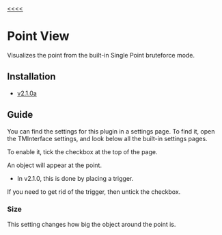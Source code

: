 [<<<<](../index.md)

# Point View

Visualizes the point from the built-in Single Point bruteforce mode.

## Installation

- [v2.1.0a](https://github.com/Sai-Moen/TMInterface-AS-SaiMoen/releases/download/v2.1.0a_small/point_view.zip)

## Guide

You can find the settings for this plugin in a settings page.
To find it, open the TMInterface settings, and look below all the built-in settings pages.

To enable it, tick the checkbox at the top of the page.

An object will appear at the point.
- In v2.1.0, this is done by placing a trigger.

If you need to get rid of the trigger, then untick the checkbox.

### Size

This setting changes how big the object around the point is.
